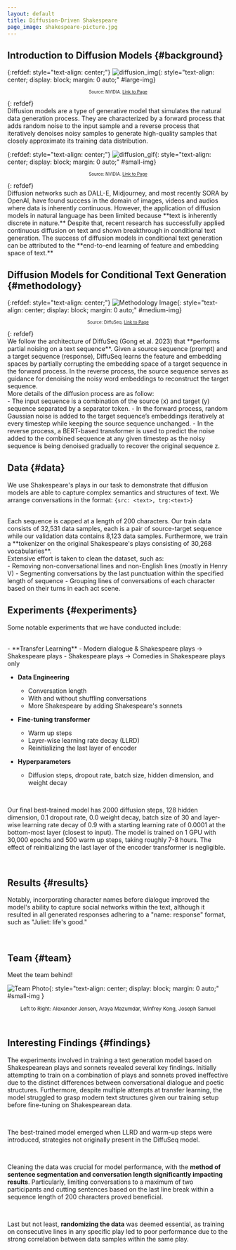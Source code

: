 ```yaml
---
layout: default
title: Diffusion-Driven Shakespeare
page_image: shakespeare-picture.jpg
---
```


## **Introduction to Diffusion Models** {#background}
{:refdef: style="text-align: center;"}
![diffusion_img](/assets/Fixed_Forward_Diffusion_Process.png){: style="text-align: center; display: block; margin: 0 auto;" #large-img}
<p style="font-size: smaller; text-align: center;"> <span style="font-size: smaller;">Source: NVIDIA. <a href= "https://developer.nvidia.com/blog/improving-diffusion-models-as-an-alternative-to-gans-part-1"> Link to Page</a></span></p>
{: refdef}
<br>
Diffusion models are a type of generative model that simulates the natural data generation process. They are characterized by a forward process that adds random noise to the input sample and a reverse process that iteratively denoises noisy samples to generate high-quality samples that closely approximate its training data distribution.

{:refdef: style="text-align: center;"}
![diffusion_gif](/assets/Diffusion_cropped.gif){: style="text-align: center; display: block; margin: 0 auto;" #small-img}
<p style="font-size: smaller; text-align: center;"><span style="font-size: smaller;">Source:  NVIDIA. <a href= "https://developer.nvidia.com/blog/improving-diffusion-models-as-an-alternative-to-gans-part-2/">Link to Page</a></span></p>
{: refdef}
<br>
Diffusion networks such as DALL-E, Midjourney, and most recently SORA by OpenAI, have found success in the domain of images, videos and audios where data is inherently continuous. However, the application of diffusion models in natural language has been limited because **text is inherently discrete in nature.** Despite that, recent research has successfully applied continuous diffusion on text and shown breakthrough in conditional text generation. The success of diffusion models in conditional text generation can be attributed to the **end-to-end learning of feature and embedding space of text.**

<br>

## **Diffusion Models for Conditional Text Generation** {#methodology}
{:refdef: style="text-align: center;"}
![Methodology Image](/assets/diffuseq-process.png){: style="text-align: center; display: block; margin: 0 auto;" #medium-img}
<p style="font-size: smaller; text-align: center;"><span style="font-size: smaller;">Source: DiffuSeq. <a href= "https://github.com/Shark-NLP/DiffuSeq/">Link to Page</a></span></p>
{: refdef}
<br>
We follow the architecture of DiffuSeq (Gong et al. 2023) that **performs partial noising on a text sequence**. Given a source sequence (prompt) and a target sequence (response), DiffuSeq learns the feature and embedding spaces by partially corrupting the embedding space of a target sequence in the forward process. In the reverse process, the source sequence serves as guidance for denoising the noisy word embeddings to reconstruct the target sequence.

<br>
More details of the diffusion process are as follow:

<br>
- The input sequence is a combination of the source (x) and target (y) sequence separated by a separator token.
- In the forward process, random Gaussian noise is added to the target sequence’s embeddings iteratively at every timestep while keeping the source sequence unchanged.
- In the reverse process, a BERT-based transformer is used to predict the noise added to the combined sequence at any given timestep as the noisy sequence is being denoised gradually to recover the original sequence z.

<br>

## **Data** {#data}

We use Shakespeare's plays in our task to demonstrate that diffusion models are able to capture complex semantics and structures of text. We arrange conversations in the format: `{src: <text>, trg:<text>}`

<br>
Each sequence is capped at a length of 200 characters. Our train data consists of 32,531 data samples, each is a pair of source-target sequence while our validation data contains 8,123 data samples. Furthermore, we train a **tokenizer on the original Shakespeare's plays consisting of 30,268 vocabularies**.

<br>
Extensive effort is taken to clean the dataset, such as: 

<br>
- Removing non-conversational lines and non-English lines (mostly in Henry V) 
- Segmenting conversations by the last punctuation within the specified length of sequence
- Grouping lines of conversations of each character based on their turns in each act scene. 


<br>

## **Experiments** {#experiments}

Some notable experiments that we have conducted include:

<br>
- **Transfer Learning** 
    - Modern dialogue & Shakespeare plays &rarr; Shakespeare plays
    - Shakespeare plays &rarr; Comedies in Shakespeare plays only

- **Data Engineering**
    - Conversation length
    - With and without shuffling conversations
    - More Shakespeare by adding Shakespeare's sonnets

- **Fine-tuning transformer**
    - Warm up steps
    - Layer-wise learning rate decay (LLRD)
    - Reinitializing the last layer of encoder

- **Hyperparameters**
    - Diffusion steps, dropout rate, batch size, hidden dimension, and weight decay

<br>

Our final best-trained model has 2000 diffusion steps, 128 hidden dimension, 0.1 dropout rate, 0.0 weight decay, batch size of 30 and layer-wise learning rate decay of 0.9 with a starting learning rate of 0.0001 at the bottom-most layer (closest to input). The model is trained on 1 GPU with 30,000 epochs and 500 warm up steps, taking roughly 7-8 hours. The effect of reinitializing the last layer of the encoder transformer is negligible.

<br>

## **Results** {#results}
Notably, incorporating character names before dialogue improved the model's ability to capture social networks within the text, although it resulted in all generated responses adhering to a "name: response" format, such as "Juliet: life's good."

<!-- ![Results Image](/assets/images/results.jpg) -->

<br>

## **Team** {#team}

Meet the team behind!

![Team Photo](/assets/team.jpg){: style="text-align: center; display: block; margin: 0 auto;" #small-img }
<p style="font-size: smaller; text-align: center;">Left to Right: Alexander Jensen, Araya Mazumdar, Winfrey Kong, Joseph Samuel</p>
<br>

## **Interesting Findings** {#findings}

The experiments involved in training a text generation model based on Shakespearean plays and sonnets revealed several key findings. Initially attempting to train on a combination of plays and sonnets proved ineffective due to the distinct differences between conversational dialogue and poetic structures. Furthermore, despite multiple attempts at transfer learning, the model struggled to grasp modern text structures given our training setup before fine-tuning on Shakespearean data.

<br>

The best-trained model emerged when LLRD and warm-up steps were introduced, strategies not originally present in the DiffuSeq model.

<br>

Cleaning the data was crucial for model performance, with the **method of sentence segmentation and conversation length significantly impacting results**. Particularly, limiting conversations to a maximum of two participants and cutting sentences based on the last line break within a sequence length of 200 characters proved beneficial. 

<br>

Last but not least, **randomizing the data** was deemed essential, as training on consecutive lines in any specific play led to poor performance due to the strong correlation between data samples within the same play.

<br>
<br>
<br>
